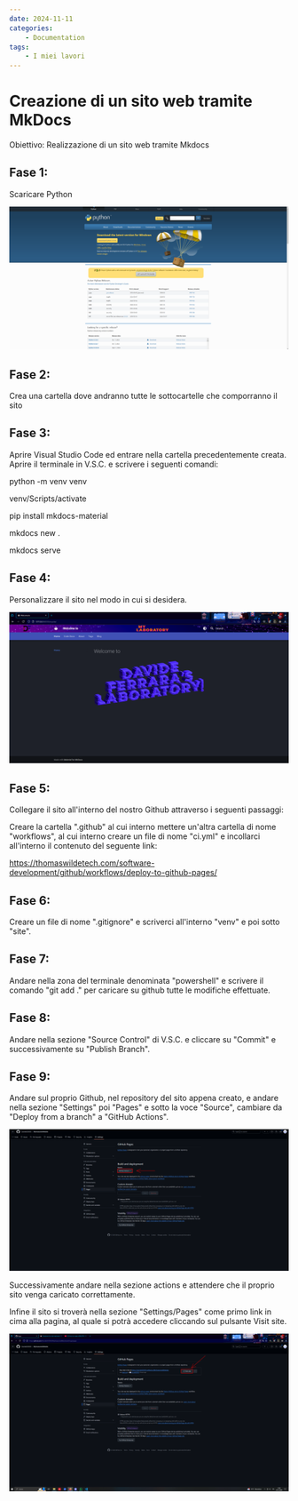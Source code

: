 ```yaml
---
date: 2024-11-11
categories:
    - Documentation
tags:
    - I miei lavori
---
```


# Creazione di un sito web tramite MkDocs

Obiettivo: Realizzazione di un sito web tramite Mkdocs 

## Fase 1: 
Scaricare Python

![Python](python.png)

## Fase 2:
Crea una cartella dove andranno tutte le sottocartelle che comporranno il sito

## Fase 3:
Aprire Visual Studio Code ed entrare nella cartella precedentemente creata.
Aprire il terminale in V.S.C. e scrivere i seguenti comandi:

python -m venv venv

venv/Scripts/activate

pip install mkdocs-material

mkdocs new .

mkdocs serve

## Fase 4:
Personalizzare il sito nel modo in cui si desidera.

![sito](sito.png)

## Fase 5:
Collegare il sito all'interno del nostro Github attraverso i seguenti passaggi:

Creare la cartella ".github" al cui interno mettere un'altra cartella di nome "workflows", 
al cui interno creare un file di nome "ci.yml" e incollarci all'interno il contenuto del seguente link:

https://thomaswildetech.com/software-development/github/workflows/deploy-to-github-pages/

## Fase 6:
Creare un file di nome ".gitignore" e scriverci all'interno "venv" e poi sotto "site".

## Fase 7:
Andare nella zona del terminale denominata "powershell" e scrivere il comando "git add ." per caricare su github tutte le modifiche effettuate.

## Fase 8:
Andare nella sezione "Source Control" di V.S.C. e cliccare su "Commit" e successivamente su "Publish Branch".

## Fase 9:
Andare sul proprio Github, nel repository del sito appena creato, e andare nella sezione "Settings" poi "Pages" e sotto la voce "Source", cambiare da "Deploy from a branch" a "GitHub Actions".

![actions](actions.png)

Successivamente andare nella sezione actions e attendere che il proprio sito venga caricato correttamente.

Infine il sito si troverà nella sezione "Settings/Pages" come primo link in cima alla pagina, al quale si potrà accedere cliccando sul pulsante Visit site.

![link](link.png)
